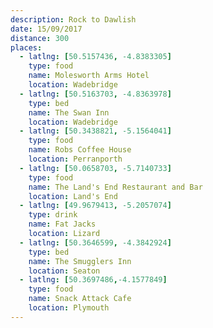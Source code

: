 ```yaml
---
description: Rock to Dawlish
date: 15/09/2017
distance: 300
places:
  - latlng: [50.5157436, -4.8383305]
    type: food
    name: Molesworth Arms Hotel
    location: Wadebridge
  - latlng: [50.5163703, -4.8363978]
    type: bed
    name: The Swan Inn
    location: Wadebridge
  - latlng: [50.3438821, -5.1564041]
    type: food
    name: Robs Coffee House
    location: Perranporth
  - latlng: [50.0658703, -5.7140733]
    type: food
    name: The Land's End Restaurant and Bar
    location: Land's End
  - latlng: [49.9679413, -5.2057074]
    type: drink
    name: Fat Jacks
    location: Lizard
  - latlng: [50.3646599, -4.3842924]
    type: bed
    name: The Smugglers Inn
    location: Seaton
  - latlng: [50.3697486,-4.1577849]
    type: food
    name: Snack Attack Cafe
    location: Plymouth
---
```

